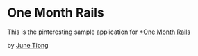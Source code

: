 # One Month Rails

This is the pinteresting sample application for
[*One Month Rails](http://onemonthrails.com)

by [June Tiong](http://junetiong.me)